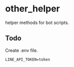# other_helper
helper methods for bot scripts.


## Todo
Create .env file.

```
LINE_API_TOKEN=token

```